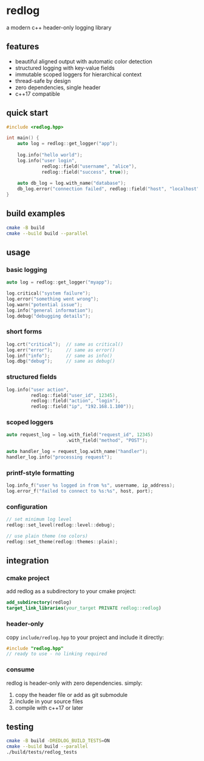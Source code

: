 
# redlog

a modern c++ header-only logging library

## features

- beautiful aligned output with automatic color detection
- structured logging with key-value fields
- immutable scoped loggers for hierarchical context
- thread-safe by design
- zero dependencies, single header
- c++17 compatible

## quick start

```cpp
#include <redlog.hpp>

int main() {
    auto log = redlog::get_logger("app");
    
    log.info("hello world");
    log.info("user login", 
             redlog::field("username", "alice"),
             redlog::field("success", true));
    
    auto db_log = log.with_name("database");
    db_log.error("connection failed", redlog::field("host", "localhost"));
}
```

## build examples

```bash
cmake -B build
cmake --build build --parallel
```

## usage

### basic logging

```cpp
auto log = redlog::get_logger("myapp");

log.critical("system failure");
log.error("something went wrong");
log.warn("potential issue");
log.info("general information");
log.debug("debugging details");
```

### short forms

```cpp
log.crt("critical");  // same as critical()
log.err("error");     // same as error()
log.inf("info");      // same as info()
log.dbg("debug");     // same as debug()
```

### structured fields

```cpp
log.info("user action",
         redlog::field("user_id", 12345),
         redlog::field("action", "login"),
         redlog::field("ip", "192.168.1.100"));
```

### scoped loggers

```cpp
auto request_log = log.with_field("request_id", 12345)
                      .with_field("method", "POST");

auto handler_log = request_log.with_name("handler");
handler_log.info("processing request");
```

### printf-style formatting

```cpp
log.info_f("user %s logged in from %s", username, ip_address);
log.error_f("failed to connect to %s:%s", host, port);
```

### configuration

```cpp
// set minimum log level
redlog::set_level(redlog::level::debug);

// use plain theme (no colors)
redlog::set_theme(redlog::themes::plain);
```

## integration

### cmake project

add redlog as a subdirectory to your cmake project:

```cmake
add_subdirectory(redlog)
target_link_libraries(your_target PRIVATE redlog::redlog)
```

### header-only

copy `include/redlog.hpp` to your project and include it directly:

```cpp
#include "redlog.hpp"
// ready to use - no linking required
```

### consume

redlog is header-only with zero dependencies. simply:

1. copy the header file or add as git submodule
2. include in your source files  
3. compile with c++17 or later

## testing

```bash
cmake -B build -DREDLOG_BUILD_TESTS=ON
cmake --build build --parallel
./build/tests/redlog_tests
```
